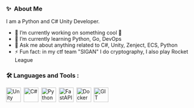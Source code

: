 ### ✨&nbsp; About Me

I am a Python and C# Unity Developer. 

- 🔭 I’m currently working on something cool 👻
- 🌱 I’m currently learning Python, Go, DevOps
- 💬 Ask me about anything related to C#, Unity, Zenject, ECS, Python
- ⚡ Fun fact: in my ctf team "SIGAN" I do cryptography, I also play Rocket League

### :hammer_and_wrench: Languages and Tools :

<div>
  <img src="https://companieslogo.com/img/orig/U-ea48bc1d.png?t=1634728034" title="Unity" height="40" />&nbsp;
  <img src="https://burinal.ru/wp-content/uploads/FkQMizTCUxOV28YBgS4RJdq_JUL9R3z2.png" title="C#" height="40" />&nbsp;
  <img src="https://d3mxt5v3yxgcsr.cloudfront.net/courses/15007/course_15007_image.png" title="Python" height="40" />&nbsp;
  <img src="https://storage.googleapis.com/replit/images/1678389482399_2c4b63c84cd508867435e64ce6545181.png" alt="FastAPI" height="40" />&nbsp;
  <img src="https://cdn-icons-png.flaticon.com/512/919/919853.png" alt="Docker" height="40" />&nbsp;
  <img src="https://developer.bentley.com/_next/static/images/Git_icon-305be34a91099bc3c99973b49684d23b.png" alt="GIT" height="40" />&nbsp;
</div>
